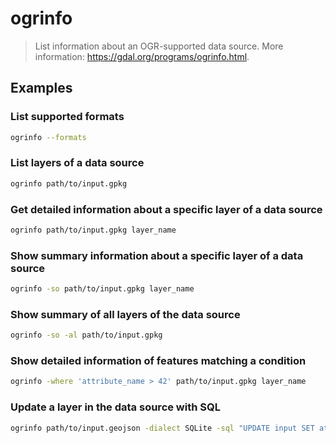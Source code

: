 # ogrinfo

> List information about an OGR-supported data source. More information: <https://gdal.org/programs/ogrinfo.html>.

## Examples

### List supported formats

```bash
ogrinfo --formats
```

### List layers of a data source

```bash
ogrinfo path/to/input.gpkg
```

### Get detailed information about a specific layer of a data source

```bash
ogrinfo path/to/input.gpkg layer_name
```

### Show summary information about a specific layer of a data source

```bash
ogrinfo -so path/to/input.gpkg layer_name
```

### Show summary of all layers of the data source

```bash
ogrinfo -so -al path/to/input.gpkg
```

### Show detailed information of features matching a condition

```bash
ogrinfo -where 'attribute_name > 42' path/to/input.gpkg layer_name
```

### Update a layer in the data source with SQL

```bash
ogrinfo path/to/input.geojson -dialect SQLite -sql "UPDATE input SET attribute_name = 'foo'"
```
